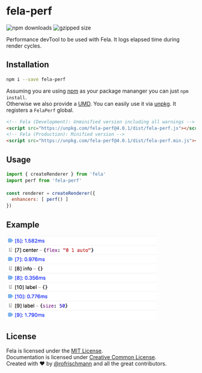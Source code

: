 # fela-perf

<img alt="npm downloads" src="https://img.shields.io/npm/dm/fela-perf.svg">
<img alt="gzipped size" src="https://img.shields.io/badge/gzipped-0.42kb-brightgreen.svg">

Performance devTool to be used with Fela. It logs elapsed time during render cycles.

## Installation
```sh
npm i --save fela-perf
```
Assuming you are using [npm](https://www.npmjs.com) as your package mananger you can just `npm install`.<br>
Otherwise we also provide a [UMD](https://github.com/umdjs/umd). You can easily use it via [unpkg](https://unpkg.com/). It registers a `FelaPerf` global.
```HTML
<!-- Fela (Development): Unminified version including all warnings -->
<script src="https://unpkg.com/fela-perf@4.0.1/dist/fela-perf.js"></script>
<!-- Fela (Production): Minified version -->
<script src="https://unpkg.com/fela-perf@4.0.1/dist/fela-perf.min.js"></script>
```

## Usage
```javascript
import { createRenderer } from 'fela'
import perf from 'fela-perf'

const renderer = createRenderer({
  enhancers: [ perf() ]
})
```

## Example
<img width="400" src="preview.png">

## License
Fela is licensed under the [MIT License](http://opensource.org/licenses/MIT).<br>
Documentation is licensed under [Creative Common License](http://creativecommons.org/licenses/by/4.0/).<br>
Created with ♥ by [@rofrischmann](http://rofrischmann.de) and all the great contributors.
